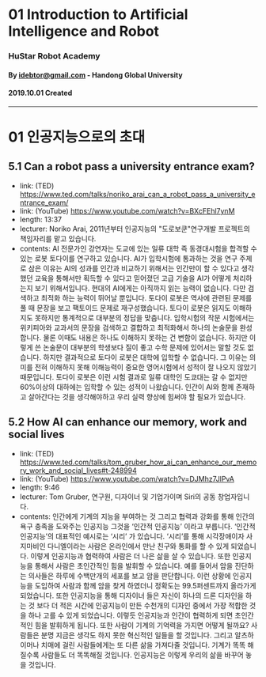 
# 01 Introduction to Artificial Intelligence and Robot
### HuStar Robot Academy
#### By idebtor@gmail.com - Handong Global University
#### 2019.10.01 Created
-------------------------------

# 01 인공지능으로의 초대

## 5.1 Can a robot pass a university entrance exam?

- link: (TED) https://www.ted.com/talks/noriko_arai_can_a_robot_pass_a_university_entrance_exam/
- link: (YouTube) https://www.youtube.com/watch?v=BXcFEhl7ynM
- length: 13:37
- lecturer: Noriko Arai, 2011년부터 인공지능의 "도로보쿤"연구개발 프로젝트의 책임자리를 맡고 있습니다.
- contents: AI 전문가인 강연자는 도교에 있는 일류 대학 즉 동경대시험을 합격할 수 있는 로봇 토다이를 연구하고 있습니다. AI가 입학시험에 통과하는 것을 연구 주제로 삼은 이유는 AI의 성과를 인간과 비교하기 위해서는 인간만이 할 수 있다고 생각했던 교육을 통해서만 획득할 수 있다고 믿어졌던 고급 기술을 AI가 어떻게 처리하는지 보기 위해서입니다. 현대의 AI에게는 아직까지 읽는 능력이 없습니다. 다만 검색하고 최적화 하는 능력이 뛰어날 뿐입니다. 토다이 로봇은 역사에 관련된 문제를 풀 때 문장을 보고 팩토이드 문제로 재구성했습니다. 토다이 로봇은 읽지도 이해하지도 못하지만 통계적으로 대부분의 정답을 맞춥니다. 입학시험의 작문 시험에서는 위키피아와 교과서의 문장을 검색하고 결합하고 최적화해서 하나의 논술문을 완성합니다. 물론 이때도 내용은 하나도 이해하지 못하는 건 변함이 없습니다. 하지만 이렇게 쓴 논술문이 대부분의 학생보다 질이 좋고 수학 문제에 있어서는 말할 것도 없습니다. 하지만 결과적으로 토다이 로봇은 대학에 입학할 수 없습니다. 그 이유는 의미를 전혀 이해하지 못해 이해능력이 중요한 영어시험에서 성적이 잘 나오지 않았기 때문입니다. 토다이 로봇은 이런 시험 결과로 일류 대학인 도쿄대는 갈 수 없지만 60%이상의 대하에는 입학할 수 있는 성적이 나왔습니다. 인간이 AI와 함께 존재하고 살아간다는 것을 생각해야하고 우리 실력 향상에 힘써야 할 필요가 있습니다.

## 5.2 How AI can enhance our memory, work and social lives

- link: (TED) https://www.ted.com/talks/tom_gruber_how_ai_can_enhance_our_memory_work_and_social_lives#t-248994
- link: (YouTube) https://www.youtube.com/watch?v=DJMhz7JlPvA
- length: 9:46
- lecturer: Tom Gruber, 연구원, 디자이너 및 기업가이며 Siri의 공동 창업자입니다.
- contents: 인간에게 기계의 지능을 부여하는 것 그리고 협력과 강화를 통해 인간의 욕구 충족을 도와주는 인공지능 그것을 ‘인간적 인공지능’ 이라고 부릅니다. ‘인간적 인공지능’의 대표적인 예시로는 ‘시리’ 가 있습니다. ‘시리’를 통해 시각장애이자 사지마비인 다니엘이라는 사람은 온라인에서 만난 친구와 통화를 할 수 있게 되었습니다. 이렇게 인공지능과 협력하여 사람은 더 나은 삶을 살 수 있습니다. 또한 인공지능을 통해서 사람은 초인간적인 힘을 발휘할 수 있습니다. 예를 들어서 암을 진단하는 의사들은 하루에 수백만개의 세포를 보고 암을 판단합니다. 이런 상황에 인공지능을 도입하여 사람과 함께 암을 찾게 하였더니 정확도는 99.5퍼센트까지 올라가게 되었습니다. 또한 인공지능을 통해 디자이너 들은 자신이 하나의 드론 디자인을 하는 것 보다 더 적은 시간에 인공지능이 만든 수천개의 디자인 중에서 가장 적합한 것을 하나 고를 수 있게 되었습니다. 이렇듯 인공지능과 인간이 협력하게 되면 초인간적인 힘을 발휘하게 됩니다. 또한 사람이 기계의 기억력을 가지면 어떻게 될까요? 사람들은 분명 지금은 생각도 하지 못한 혁신적인 일들을 할 것입니다. 그리고 알츠하이머나 치매에 걸린 사람들에게는 또 다른 삶을 가져다줄 것입니다. 기계가 똑똑 해질수록 사람들도 더 똑똑해질 것입니다. 인공지능은 이렇게 우리의 삶을 바꾸어 놓을 것입니다.
